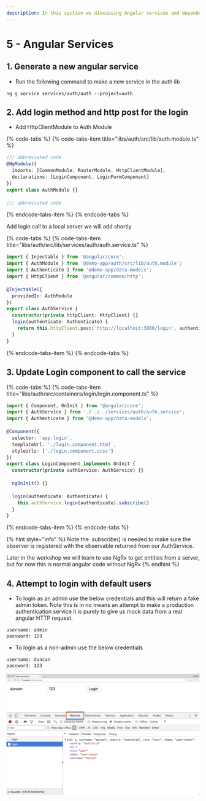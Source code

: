```yaml
---
description: In this section we discussing Angular services and dependency injection
---
```


# 5 - Angular Services

## 1. Generate a new angular service

* Run the following command to make a new service in the auth lib

```text
ng g service services/auth/auth --project=auth
```

## 2. Add login method and http post for the login

* Add HttpClientModule to Auth Module

{% code-tabs %}
{% code-tabs-item title="libs/auth/src/lib/auth.module.ts" %}
```typescript
/// abbreviated code
@NgModule({
  imports: [CommonModule, RouterModule, HttpClientModule],
  declarations: [LoginComponent, LoginFormComponent]
})
export class AuthModule {}

/// abbreviated code
```
{% endcode-tabs-item %}
{% endcode-tabs %}

Add login call to a local server we will add shortly

{% code-tabs %}
{% code-tabs-item title="libs/auth/src/lib/services/auth/auth.service.ts" %}
```typescript
import { Injectable } from '@angular/core';
import { AuthModule } from '@demo-app/auth/src/lib/auth.module';
import { Authenticate } from '@demo-app/data-models';
import { HttpClient } from '@angular/common/http';

@Injectable({
  providedIn: AuthModule
})
export class AuthService {
  constructor(private httpClient: HttpClient) {}
  login(authenticate: Authenticate) {
    return this.httpClient.post('http://localhost:3000/login', authenticate);
  }
}
```
{% endcode-tabs-item %}
{% endcode-tabs %}

## 3. Update Login component to call the service

{% code-tabs %}
{% code-tabs-item title="libs/auth/src/containers/login/login.component.ts" %}
```typescript
import { Component, OnInit } from '@angular/core';
import { AuthService } from './../../services/auth/auth.service';
import { Authenticate } from '@demo-app/data-models';

@Component({
  selector: 'app-login',
  templateUrl: './login.component.html',
  styleUrls: ['./login.component.scss']
})
export class LoginComponent implements OnInit {
  constructor(private authService: AuthService) {}

  ngOnInit() {}

  login(authenticate: Authenticate) {
    this.authService.login(authenticate).subscribe()
  }
}
```
{% endcode-tabs-item %}
{% endcode-tabs %}

{% hint style="info" %}
Note the .subscribe\(\) is needed to make sure the observer is registered with the observable returned from our AuthService.

Later in the workshop we will learn to use NgRx to get entities from a server, but for now this is normal angular code without NgRx
{% endhint %}

## 4. Attempt to login with default users

* To login as an admin use the below credentials and this will return a fake admin token. Note this is in no means an attempt to make a production authentication service it is purely to give us mock data from a real angular HTTP request.

```text
username: admin
password: 123
```

* To login as a non-admin use the below credentials

```text
username: duncan
password: 123
```

![Chrome Devtools](../.gitbook/assets/image%20%2813%29.png)


